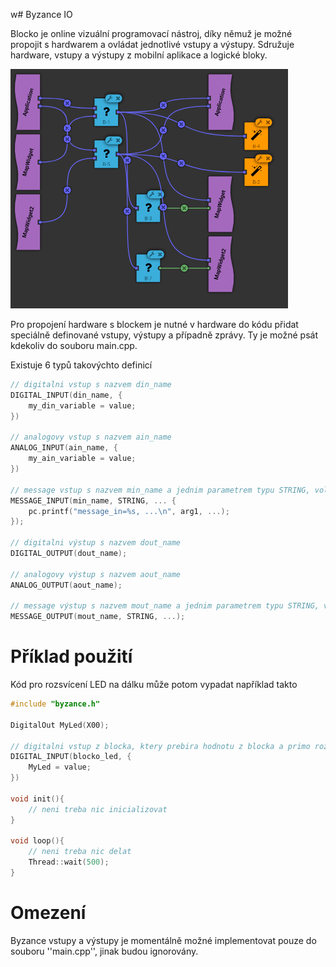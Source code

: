 w# Byzance IO

Blocko je online vizuální programovací nástroj, díky němuž je možné propojit s hardwarem a ovládat jednotlivé vstupy a výstupy. Sdružuje hardware, vstupy a výstupy z mobilní aplikace a logické bloky.

![](/assets/blocko.png)

Pro propojení hardware s blockem je nutné v hardware do kódu přidat speciálně definované vstupy, výstupy a případně zprávy. Ty je možné psát kdekoliv do souboru main.cpp.

Existuje 6 typů takovýchto definicí

```cpp
// digitalni vstup s nazvem din_name
DIGITAL_INPUT(din_name, {
    my_din_variable = value;
})

// analogovy vstup s nazvem ain_name
ANALOG_INPUT(ain_name, {
    my_ain_variable = value;
})

// message vstup s nazvem min_name a jednim parametrem typu STRING, volitelne jsou dalsi parametry
MESSAGE_INPUT(min_name, STRING, ... {
    pc.printf("message_in=%s, ...\n", arg1, ...);
});

// digitalni výstup s nazvem dout_name
DIGITAL_OUTPUT(dout_name);

// analogovy výstup s nazvem aout_name
ANALOG_OUTPUT(aout_name);

// message výstup s nazvem mout_name a jednim parametrem typu STRING, volitelne jsou dalsi parametry
MESSAGE_OUTPUT(mout_name, STRING, ...);
```

# Příklad použití

Kód pro rozsvícení LED na dálku může potom vypadat například takto

```cpp
#include "byzance.h"

DigitalOut MyLed(X00);

// digitalni vstup z blocka, ktery prebira hodnotu z blocka a primo rozsvicuje LED
DIGITAL_INPUT(blocko_led, {
    MyLed = value;
})

void init(){
    // neni treba nic inicializovat
}

void loop(){
    // neni treba nic delat
    Thread::wait(500);
}
```

# Omezení

Byzance vstupy a výstupy je momentálně možné implementovat pouze do souboru ''main.cpp'', jinak budou ignorovány.

